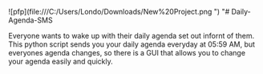 ![pfp](file:///C:/Users/Londo/Downloads/New%20Project.png ") "# Daily-Agenda-SMS

Everyone wants to wake up with their daily agenda set out infornt of them. This python script sends you your daily agenda everyday at 05:59 AM, but everyones agenda changes, so there is a GUI that allows you to change your agenda easily and quickly.
